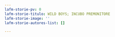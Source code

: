 ```yaml
---
lafm-storie-pv: 0
lafm-storie-titulo: WILD BOYS; INCUBO PREMONITORE
lafm-storie-image: ''
lafm-storie-autores-list: []

---
```

